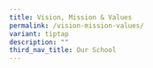 ```yaml
---
title: Vision, Mission & Values
permalink: /vision-mission-values/
variant: tiptap
description: ""
third_nav_title: Our School
---
```

